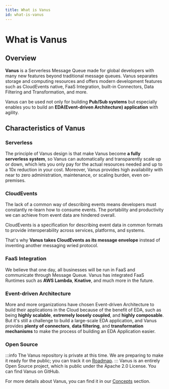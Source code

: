 ```yaml
---
title: What is Vanus
id: what-is-vanus
---
```

# What is Vanus

## Overview
**Vanus** is a Serverless Message Queue made for global developers with many new features beyond traditional message queues.
Vanus separates storage and computing resources and offers modern development features such as CloudEvents native,
FaaS Integration, built-in Connectors, Data Filtering and Transformation, and more.

Vanus can be used not only for building **Pub/Sub systems** but especially enables you to build an **EDA(Event-driven Architecture) 
application** with agility.

## Characteristics of Vanus

### Serverless

The principle of Vanus design is that make Vanus become **a fully serverless system**, so Vanus can automatically and transparently 
scale up or down, which lets you only pay for the actual resources needed and up to a 10x reduction in your cost. 
Moreover, Vanus provides high availability with near to zero administration, maintenance, or scaling burden, even on-premises.

### CloudEvents

The lack of a common way of describing events means developers must constantly re-learn how to consume events. 
The portability and productivity we can achieve from event data are hindered overall.

CloudEvents is a specification for describing event data in common formats to provide interoperability across services, 
platforms, and systems.

That's why **Vanus takes CloudEvents as its message envelope** instead of inventing another messaging wried protocol.

### FaaS Integration

We believe that one day, all businesses will be run in FaaS and communicate through Message Queue. Vanus has integrated
FaaS Runtimes such as **AWS Lambda**, **Knative**, and much more in the future.

### Event-driven Architecture

More and more organizations have chosen Event-driven Architecture to build their applications in the Cloud because of 
the benefit of EDA, such as being **highly scalable**, **extremely loosely coupled**, and **highly composable**. But it's still a 
challenge to build a large-scale EDA application, and Vanus provides **plenty of connectors**, **data filtering**, and
**transformation mechanisms** to make the process of building an EDA Application easier.

### Open Source
:::info
The Vanus repository is private at this time. We are preparing to make it ready for the public; you can track it on [Roadmap](./roadmap).
:::
Vanus is an entirely Open Source project, which is public under the Apache 2.0 License. You can find Vanus on GitHub.

For more details about Vanus, you can find it in our [Concepts](../concepts) section.
